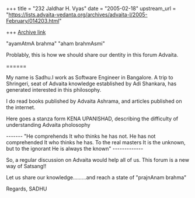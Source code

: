 +++
title = "232 Jaldhar H. Vyas"
date = "2005-02-18"
upstream_url = "https://lists.advaita-vedanta.org/archives/advaita-l/2005-February/014203.html"

+++
[Archive link](https://lists.advaita-vedanta.org/archives/advaita-l/2005-February/014203.html)

"ayamAtmA brahma"
"aham brahmAsmi"

Problably, this is how we should share our dentity in this forum Advaita.

======

My name is Sadhu.I work as Software Engineer in Bangalore.  A trip to
Shringeri, seat of Advaita knowledge established by Adi Shankara, has
generated interested in this philosophy.

I do read books published by Advaita Ashrama, and articles published on
the internet.

Here goes a stanza form KENA UPANISHAD, describing the difficulty of
understanding Advaita pholosophy

------- "He comprehends It who thinks he has not. He has not comprehended
It who thinks he has. To the real masters It is the unknown, but to the
ignorant He is always the known" -------------

So, a regular discussion on Advaita would help all of us. This forum is a
new way of Satsang!!

Let us share our knowledge.........and reach a state of "prajnAnam brahma"

Regards,
SADHU

